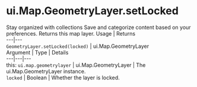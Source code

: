  
#  ui.Map.GeometryLayer.setLocked
Stay organized with collections  Save and categorize content based on your preferences. 
Returns this map layer.
Usage | Returns  
---|---  
`GeometryLayer.setLocked(locked)` | ui.Map.GeometryLayer  
Argument | Type | Details  
---|---|---  
this: `ui.map.geometrylayer` | ui.Map.GeometryLayer | The ui.Map.GeometryLayer instance.  
`locked` | Boolean | Whether the layer is locked.  
